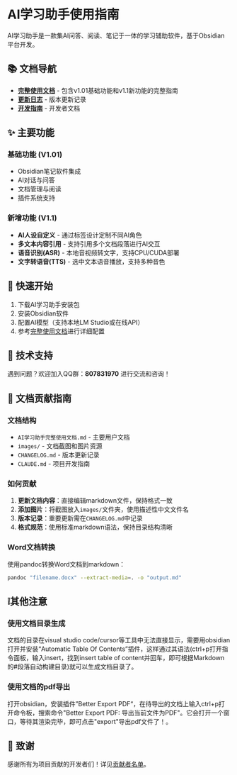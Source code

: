 # AI学习助手使用指南

AI学习助手是一款集AI问答、阅读、笔记于一体的学习辅助软件，基于Obsidian平台开发。

## 📚 文档导航

- **[完整使用文档](./AI学习助手完整使用文档.md)** - 包含v1.01基础功能和v1.1新功能的完整指南
- **[更新日志](./CHANGELOG.md)** - 版本更新记录
- **[开发指南](./CLAUDE.md)** - 开发者文档

## ✨ 主要功能

### 基础功能 (V1.01)
- Obsidian笔记软件集成
- AI对话与问答
- 文档管理与阅读
- 插件系统支持

### 新增功能 (V1.1)
- **AI人设自定义** - 通过标签设计定制不同AI角色
- **多文本内容引用** - 支持引用多个文档段落进行AI交互
- **语音识别(ASR)** - 本地音视频转文字，支持CPU/CUDA部署
- **文字转语音(TTS)** - 选中文本语音播放，支持多种音色

## 🚀 快速开始

1. 下载AI学习助手安装包
2. 安装Obsidian软件
3. 配置AI模型（支持本地LM Studio或在线API）
4. 参考[完整使用文档](./AI学习助手完整使用文档.md)进行详细配置

## 💬 技术支持

遇到问题？欢迎加入QQ群：**807831970** 进行交流和咨询！

## 📝 文档贡献指南

### 文档结构
- `AI学习助手完整使用文档.md` - 主要用户文档
- `images/` - 文档截图和图片资源
- `CHANGELOG.md` - 版本更新记录
- `CLAUDE.md` - 项目开发指南

### 如何贡献
1. **更新文档内容**：直接编辑markdown文件，保持格式一致
2. **添加图片**：将截图放入`images/`文件夹，使用描述性中文文件名
3. **版本记录**：重要更新需在`CHANGELOG.md`中记录
4. **格式规范**：使用标准markdown语法，保持目录结构清晰

### Word文档转换
使用pandoc转换Word文档到markdown：
```bash
pandoc "filename.docx" --extract-media=. -o "output.md"
```


## ❕其他注意

### 使用文档目录生成

文档的目录在visual studio code/cursor等工具中无法直接显示，需要用obsidian打开并安装“Automatic Table Of Contents”插件，这样通过其语法(ctrl+p打开指令面板，输入insert，找到insert table of content并回车，即可根据Markdown的#段落自动构建目录)就可以生成文档目录了。


### 使用文档的pdf导出

打开obsidian，安装插件”Better Export PDF“，在待导出的文档上输入ctrl+p打开命令板，搜索命令"Better Export PDF: 导出当前文件为PDF"。它会打开一个窗口，等待其渲染完毕，即可点击"export"导出pdf文件了！。

## 🤝 致谢

感谢所有为项目贡献的开发者们！详见[贡献者名单](./AI学习助手完整使用文档.md#感谢)。
